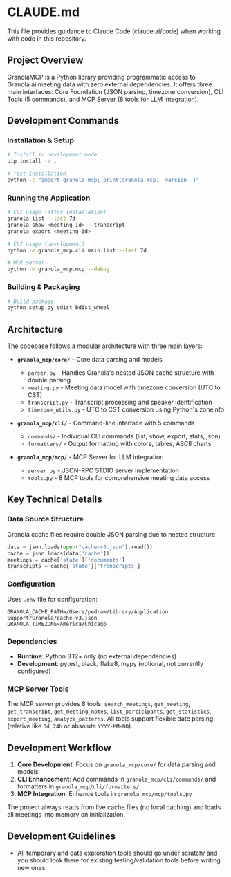 # CLAUDE.md

This file provides guidance to Claude Code (claude.ai/code) when working with code in this repository.

## Project Overview

GranolaMCP is a Python library providing programmatic access to Granola.ai meeting data with zero external dependencies. It offers three main interfaces: Core Foundation (JSON parsing, timezone conversion), CLI Tools (5 commands), and MCP Server (8 tools for LLM integration).

## Development Commands

### Installation & Setup
```bash
# Install in development mode
pip install -e .

# Test installation
python -c "import granola_mcp; print(granola_mcp.__version__)"
```

### Running the Application
```bash
# CLI usage (after installation)
granola list --last 7d
granola show <meeting-id> --transcript
granola export <meeting-id>

# CLI usage (development)
python -m granola_mcp.cli.main list --last 7d

# MCP server
python -m granola_mcp.mcp --debug
```

### Building & Packaging
```bash
# Build package
python setup.py sdist bdist_wheel
```

## Architecture

The codebase follows a modular architecture with three main layers:

- **`granola_mcp/core/`** - Core data parsing and models
  - `parser.py` - Handles Granola's nested JSON cache structure with double parsing
  - `meeting.py` - Meeting data model with timezone conversion (UTC to CST)
  - `transcript.py` - Transcript processing and speaker identification
  - `timezone_utils.py` - UTC to CST conversion using Python's zoneinfo

- **`granola_mcp/cli/`** - Command-line interface with 5 commands
  - `commands/` - Individual CLI commands (list, show, export, stats, json)
  - `formatters/` - Output formatting with colors, tables, ASCII charts

- **`granola_mcp/mcp/`** - MCP Server for LLM integration
  - `server.py` - JSON-RPC STDIO server implementation
  - `tools.py` - 8 MCP tools for comprehensive meeting data access

## Key Technical Details

### Data Source Structure
Granola cache files require double JSON parsing due to nested structure:
```python
data = json.loads(open("cache-v3.json").read())
cache = json.loads(data['cache'])
meetings = cache['state']['documents']
transcripts = cache['state']['transcripts']
```

### Configuration
Uses `.env` file for configuration:
```env
GRANOLA_CACHE_PATH=/Users/pedram/Library/Application Support/Granola/cache-v3.json
GRANOLA_TIMEZONE=America/Chicago
```

### Dependencies
- **Runtime**: Python 3.12+ only (no external dependencies)
- **Development**: pytest, black, flake8, mypy (optional, not currently configured)

### MCP Server Tools
The MCP server provides 8 tools: `search_meetings`, `get_meeting`, `get_transcript`, `get_meeting_notes`, `list_participants`, `get_statistics`, `export_meeting`, `analyze_patterns`. All tools support flexible date parsing (relative like `3d`, `24h` or absolute `YYYY-MM-DD`).

## Development Workflow

1. **Core Development**: Focus on `granola_mcp/core/` for data parsing and models
2. **CLI Enhancement**: Add commands in `granola_mcp/cli/commands/` and formatters in `granola_mcp/cli/formatters/`
3. **MCP Integration**: Enhance tools in `granola_mcp/mcp/tools.py`

The project always reads from live cache files (no local caching) and loads all meetings into memory on initialization.

## Development Guidelines

- All temporary and data exploration tools should go under scratch/ and you should look there for existing testing/validation tools before writing new ones.